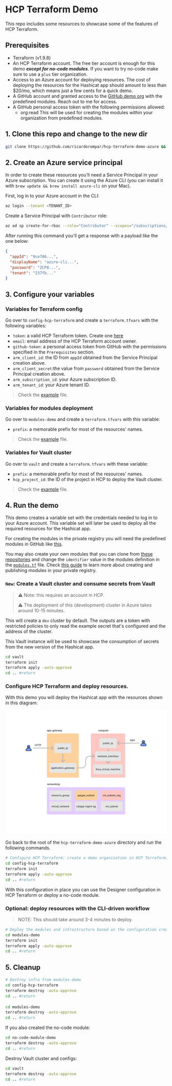 # HCP Terraform Demo 
This repo includes some resources to showcase some of the features of HCP Terraform.

## Prerequisites

- Terraform (v1.9.8)
- An HCP Terraform account. The free tier account is enough for this demo ***except for no-code modules***. If you want to try no-code make sure to use a `plus` tier organization.
- Access to an Azure account for deploying resources. The cost of deploying the resources for the Hashicat app should amount to less than $20/mo, which means just a few cents for a quick demo.
- A GitHub account and granted access to the [GitHub demo org](https://github.com/tf-demos) with the predefined modules. Reach out to me for access.
- A GitHub personal access token with the following permissions allowed:
    - org:read
    This will be used for creating the modules within your organization from predefined modules.

## 1. Clone this repo and change to the new dir
```bash
git clone https://github.com/ricardorompar/hcp-terraform-demo-azure && cd hcp-terraform-demo-azure
```

## 2. Create an Azure service principal
In order to create these resources you'll need a Service Principal in your Azure subscription. You can create it using the Azure CLI (you can install it with `brew update && brew install azure-cli` on your Mac).

First, log in to your Azure account in the CLI:
```bash
az login --tenant <TENANT_ID>
```

Create a Service Principal with `Contributor` role:
```bash
az ad sp create-for-rbac --role="Contributor" --scopes="/subscriptions/<SUBSCRIPTION_ID>"
```

After running this command you'll get a response with a payload like the one below:

```json
{
  "appId": "9ce786...",
  "displayName": "azure-cli...",
  "password": "ZCP8...",
  "tenant": "237fb..."
}
``` 

## 3. Configure your variables

### Variables for Terraform config
Go over to `config-hcp-terraform` and create a `terraform.tfvars` with the following variables:

- `token`: a valid HCP Terraform token. Create one [here](https://app.terraform.io/app/settings/tokens)
- `email`: email address of the HCP Terraform account owner.
- `github-token`: a personal access token from GitHub with the permissions specified in the `Prerequisites` section.
- `arm_client_id`: the ID from `appId` obtained from the Service Principal creation above.
- `arm_client_secret`:the value from `password` obtained from the Service Principal creation above.
- `arm_subscription_id`: your Azure subscription ID.
- `arm_tenant_id`: your Azure tenant ID.

> Check the [example](./config-hcp-terraform/terraform.tfvars.example) file.

### Variables for modules deployment
Go over to `modules-demo` and create a `terraform.tfvars` with this variable:

- `prefix`: a memorable prefix for most of the resources' names.

> Check the [example](./modules-demo/terraform.tfvars.example) file.

### Variables for Vault cluster
Go over to `vault` and create a `terraform.tfvars` with these variable:

- `prefix`: a memorable prefix for most of the resources' names.
- `hcp_project_id`: the ID of the project in HCP to deploy the Vault cluster.

> Check the [example](./vault/terraform.tfvars.example) file.

## 4. Run the demo

This demo creates a variable set with the credentials needed to log in to your Azure account. This variable set will later be used to deploy all the required resources for the Hashicat app.

For creating the modules in the private registry you will need the predefined modules in GitHub like [this](https://github.com/tf-demos).

You may also create your own modules that you can clone from [these repositories](https://github.com/orgs/tf-demos/repositories) and change the `identifier` value in the modules definition in the [`modules.tf`](./config-hcp-terraform/modules.tf) file. Check [this guide](https://developer.hashicorp.com/terraform/cloud-docs/registry/publish-modules) to learn more about creating and publishing modules in your private registry.

### `New`: Create a Vault cluster and consume secrets from Vault
> ⚠️ Note: this requires an account in HCP. 
>
> ⚠️ The deployment of this (development) cluster in Azure takes around 10-15 minutes.

This will create a `dev` cluster by default. The outputs are a token with restricted policies to only read the example secret that's configured and the address of the cluster.

This Vault instance will be used to showcase the consumption of secrets from the new version of the Hashicat app.

```bash
cd vault
terraform init
terraform apply -auto-approve
cd .. #return
```

### Configure HCP Terraform and deploy resources.

With this demo you will deploy the Hashicat app with the resources shown in this diagram:

![Infrastructure_diagram](./src/diagram.png)

Go back to the root of the `hcp-terraform-demo-azure` directory and run the following commands.
```bash
# Configure HCP Terraform: create a demo organization in HCP Terraform, workspace and modules
cd config-hcp-terraform
terraform init
terraform apply -auto-approve
cd .. #return
```

With this configuration in place you can use the Designer configuration in HCP Terraform or deploy a no-code module.

### Optional: deploy resources with the CLI-driven workflow

> NOTE: This should take around 3-4 minutes to deploy.

```bash
# Deploy the modules and infrastructure based on the configuration created right before
cd modules-demo
terraform init
terraform apply -auto-approve
cd .. #return
```

## 5. Cleanup
```bash
# Destroy infra from modules-demo
cd config-hcp-terraform
terraform destroy -auto-approve
cd .. #return

cd modules-demo
terraform destroy -auto-approve
cd .. #return
```

If you also created the no-code module:
```bash
cd no-code-module-demo
terraform destroy -auto-approve
cd .. #return
```

Destroy Vault cluster and configs:
```bash
cd vault
terraform destroy -auto-approve
cd .. #return
```